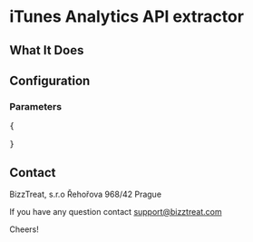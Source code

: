 # iTunes Analytics API extractor

## What It Does



## Configuration

### Parameters

<pre>
{
 
}
</pre>


## Contact

BizzTreat, s.r.o
Řehořova 968/42
Prague

If you have any question contact support@bizztreat.com

Cheers!